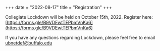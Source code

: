 +++
date = "2022-08-17"
title = "Registration"
+++

Collegiate Lockdown will be held on October 15th, 2022. Register here: [https://forms.gle/B9VDEwtTEPbmVnKa6](https://forms.gle/B9VDEwtTEPbmVnKa6)


If you have any questions regarding Lockdown, please feel free to email [ubnetdef@buffalo.edu](mailto:ubnetdef@buffalo.edu)
